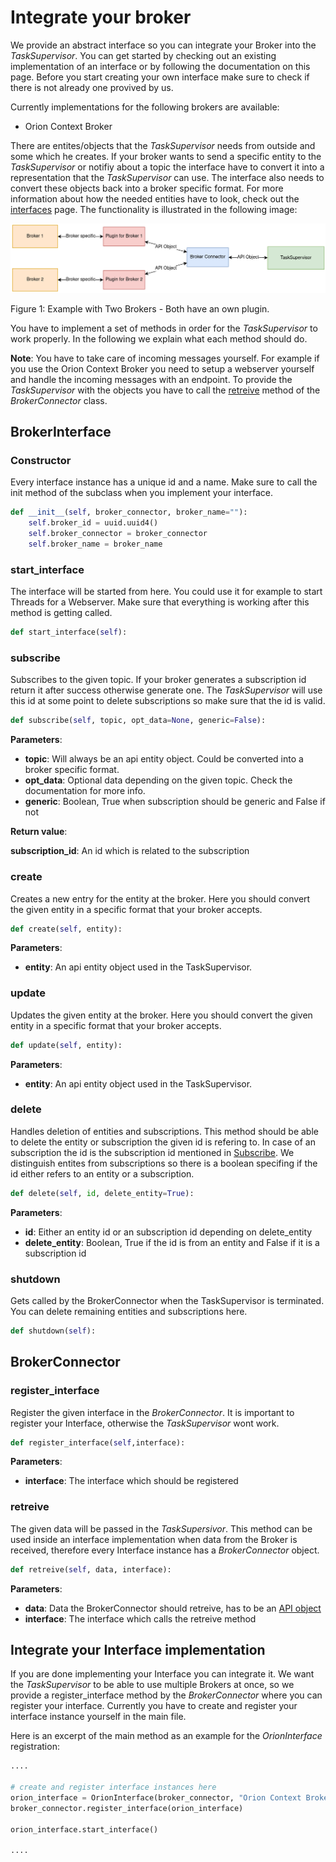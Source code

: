 # Integrate your broker

We provide an abstract interface so you can integrate your Broker into the *TaskSupervisor*. You can get started by checking out an existing implementation of an interface or by following the documentation on this page. Before you start creating your own interface make sure to check if there is not already one provived by us.

Currently implementations for the following brokers are available:

* Orion Context Broker

There are entites/objects that the *TaskSupervisor* needs from outside and some which he creates. If your broker wants to send a specific entity to the *TaskSupervisor* or notifiy about a topic the interface have to convert it into a representation that the *TaskSupervisor* can use. The interface also needs to convert these objects back into a broker specific format. For more information about how the needed entities have to look, check out the [interfaces](interfaces.md) page. The functionality is illustrated in the following image:

![broker_interface](../img/broker_interface.png)

Figure 1: Example with Two Brokers - Both have an own plugin.

You have to implement a set of methods in order for the *TaskSupervisor* to work properly. In the following we explain what each method should do.

**Note**: You have to take care of incoming messages yourself. For example if you use the Orion Context Broker you need to setup a webserver yourself and handle the incoming messages with an endpoint. To provide the *TaskSupervisor* with the objects you have to call the [retreive](#retreive) method of the *BrokerConnector* class.


## BrokerInterface

### Constructor

Every interface instance has a unique id and a name. Make sure to call the init method of the subclass when you implement your interface.

```python
def __init__(self, broker_connector, broker_name=""):
    self.broker_id = uuid.uuid4()
    self.broker_connector = broker_connector
    self.broker_name = broker_name
```

### start_interface
The interface will be started from here. You could use it for example to start Threads for a Webserver. Make sure that everything is working after this method is getting called.

```python
def start_interface(self):
```

### subscribe
Subscribes to the given topic. If your broker generates a subscription id return it after success otherwise generate one. The *TaskSupervisor* will use
this id at some point to delete subscriptions so make sure that the id is valid.

```python
def subscribe(self, topic, opt_data=None, generic=False):
```

**Parameters**:

* **topic**:    Will always be an api entity object. Could be converted into a broker specific format.
* **opt_data**: Optional data depending on the given topic. Check the documentation for more info.
* **generic**:  Boolean, True when subscription should be generic and False if not

**Return value**:

**subscription_id**: An id which is related to the subscription 

### create
Creates a new entry for the entity at the broker. Here you should convert the given entity in a specific format that your broker accepts.

```python
def create(self, entity):
```

**Parameters**:

* **entity**: An api entity object used in the TaskSupervisor.

### update
Updates the given entity at the broker. Here you should convert the given entity in a specific format that your broker accepts.

```python
def update(self, entity):
```

**Parameters**:

* **entity**: An api entity object used in the TaskSupervisor.

### delete

Handles deletion of entities and subscriptions. This method should be able to delete the entity or subscription the given id is refering to. In case of an subscription the id is the subscription id mentioned in [Subscribe](#subscribe). We distinguish entites from subscriptions so there is a boolean specifing if the id either refers to an entity or a subscription.

```python
def delete(self, id, delete_entity=True):
```

**Parameters**:

* **id**:             Either an entity id or an subscription id depending on delete_entity
* **delete_entity**:  Boolean, True if the id is from an entity and False if it is a subscription id


### shutdown

Gets called by the BrokerConnector when the TaskSupervisor is terminated. You can delete remaining entities and subscriptions here.

```python
def shutdown(self):
```

## BrokerConnector

### register_interface

Register the given interface in the *BrokerConnector*. It is important to register your Interface, otherwise the *TaskSupervisor* wont work.
```python
def register_interface(self,interface):
```

**Parameters**:

* **interface**: The interface which should be registered

### retreive

The given data will be passed in the *TaskSupersivor*. This method can be used inside an interface implementation when data from the Broker is received, therefore every Interface instance has a *BrokerConnector* object.

```python
def retreive(self, data, interface):
```

**Parameters**:

* **data**: Data the BrokerConnector should retreive, has to be an [API object](interfaces.md)
* **interface**: The interface which calls the retreive method



## Integrate your Interface implementation

If you are done implementing your Interface you can integrate it. We want the *TaskSupervisor* to be able to use multiple Brokers at once, so we provide a register_interface method by the *BrokerConnector* where you can register your interface. Currently you have to create and register your interface instance yourself in the main file.

Here is an excerpt of the main method as an example for the *OrionInterface* registration:

```python
.... 

# create and register interface instances here
orion_interface = OrionInterface(broker_connector, "Orion Context Broker Instance_1")
broker_connector.register_interface(orion_interface)

orion_interface.start_interface()

....
```